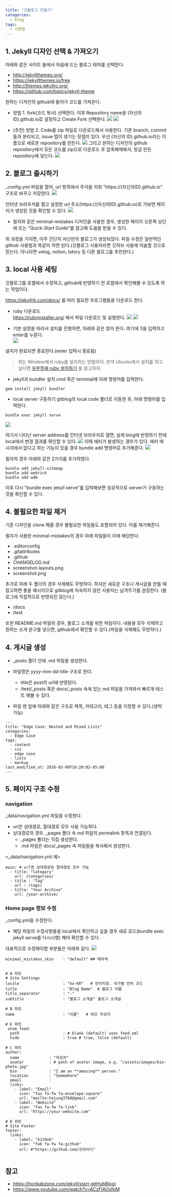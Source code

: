 ```yaml
---
title: "깃블로그 만들기"
categories:
  - blog
tags:
  - 사용법
---
```



## 1. Jekyll 디자인 선택 & 가져오기
아래와 같은 사이트 들에서 마음에 드는 블로그 테마를 선택한다.
- http://jekyllthemes.org/
- https://jekyllthemes.io/free
- http://themes.jekyllrc.org/
- https://github.com/topics/jekyll-theme


원하는 디자인의 github에 들어가 코드를 가져온다.
- 방법 1. fork(코드 복사) 선택한다. 이후 Repository name을 (자신의 ID).github.io로 설정하고 Create Fork 선택한다.
![](https://velog.velcdn.com/images/recoder/post/b2362ff7-6523-4977-8ff7-dc6952688e63/image.png)
![](https://velog.velcdn.com/images/recoder/post/0f2dfe2a-8b79-478e-b449-01fa2c277b3d/image.png)

- (추천) 방법 2. Code를 zip 파일로 다운로드해서 사용한다.
기존 branch, commit들과 분리되고, issue 텝이 생기는 장점이 있다.
우선 (자신의 ID).github.io라는 이름으로 새로운 repository를 만든다.
![](https://velog.velcdn.com/images/recoder/post/f19366bb-971a-42ee-b458-9f71408c4855/image.png)
그리고 원하는 디자인의 github repository에서 모든 코드를 zip으로 다운로드 후 압축해제해서, 방금 만든 repository에 넣는다.
![](https://velog.velcdn.com/images/recoder/post/e6692143-05c6-468a-9ef1-60b77fede091/image.png)

## 2. 블로그 출시하기
_config.yml 파일을 열어, url 항목에서 주석을 지워 "https://(자신의ID).github.io" 구조로 바꾸고 저장한다.
![](https://velog.velcdn.com/images/recoder/post/0ad7cc6f-5dcf-41db-9203-f079783a1bd2/image.png)

인터넷 브라우저를 열고 설정한 url 주소(https://(자신의ID).github.io)로 가보면 페이지가 생성된 것을 확인할 수 있다.
![](https://velog.velcdn.com/images/recoder/post/b332d5f0-ad40-43f4-8160-6e5c2ef80ba0/image.png)
  - 필자와 같은 minimal-mistakes 디자인을 사용한 경우, 생성한 페이지 오른쪽 상단에 뜨는 "Quick-Start Guide"를 참고해 도움을 받을 수 있다.

위 과정을 거치면, 아주 간단히 자신만의 블로그가 생성되었다.
파일 수정은 일반적인 github 사용법과 똑같이 하면 된다.(깃블로그 사용자라면 깃허브 사용에 익술할 것으로 믿는다. 아니라면 velog, notion, tstory 등 다른 블로그를 추천한다.)

## 3. local 사용 세팅
깃블로그를 로켈에서 수정하고, github에 반영하기 전 로컬에서 확인해볼 수 있도록 하는 작업이다.

https://jekyllrb.com/docs/ 를 따라 필요한 프로그램들을 다운로드 한다.
- ruby 다운로드  
https://rubyinstaller.org/ 에서 파일 다운로드 및 실행한다.
![](https://velog.velcdn.com/images/recoder/post/4c33c9c9-33fa-4ed9-b26c-f12d58c34acb/image.png)
![](https://velog.velcdn.com/images/recoder/post/7c9518a8-8715-4210-9f32-d32a0d3b4293/image.png)

- 기본 설정을 따라서 설치를 진행하면, 아래와 같은 창이 뜬다. 여기에 3을 입력하고 enter를 누른다.  
![](https://velog.velcdn.com/images/recoder/post/077e979b-00eb-4160-8f7a-5af6c15ead28/image.png)

설치가 완료되면 종료한다.(enter 입력시 종료됨)

> 위는 Window에서 ruby를 설치하는 방법이다. 만약 Ubuntu에서 설치를 하고 싶다면 [우분투에 ruby 설치하기](https://yhajung.github.io/blog/install-ruby-on-ubuntu/) 를 참고하자.

- jekyll과 bundler 설치 
cmd 혹은 terminal에 아래 명령어를 입력한다.
```
gem install jekyll bundler
```

- local server 구동하기
gitblog의 local code 폴더로 이동한 후, 아래 명령어를 입력한다.
```
bundle exec jekyll serve
```
![](https://velog.velcdn.com/images/recoder/post/519b354f-2028-47b5-a330-fdd6b8b1ad4b/image.png)


여기서 나타난 server address를 인터넷 브라우저로 열면, 실제 blog에 반영하기 전에 local에서 변경 결과를 확인할 수 있다.
![](https://velog.velcdn.com/images/recoder/post/50cca9ae-e3ed-4f2e-a44a-c9defa1a1d58/image.png)
이때 에러가 발생하는 경우가 있다.
에러 메시지에서 없다고 하는 기능이 있을 경우 bundle add 명령어로 추가해준다.
![](https://velog.velcdn.com/images/recoder/post/3deacaf6-5cf2-42e9-876f-270f56f261c1/image.png)

필자의 경우 아래와 같은 2가지를 추가하였다.
```
bundle add jekyll-sitemap
bundle add webrick
bundle add wdm
```

이후 다시 "bundle exec jekyll serve"를 입력해보면 성공적으로 server가 구동하는 것을 확인할 수 있다.

## 4. 불필요한 파일 제거
기존 디자인을 clone 해올 경우 불필요한 파일들도 포함되어 있다. 이를 제거해준다.

필자가 사용한 minimal-mistakes의 경우 아래 파일들이 이에 해당한다.
- .editorconfig
- .gitattributes
- .github
- CHANGELOG.md
- screenshot-layouts.png
- screenshot.png

추가로 아래 두 폴더의 경우 삭제해도 무방하다. 하지만 새로운 구조나 게시글을 만들 때 참고하면 좋을 예시이므로 gitblog에 익숙하지 않은 사용자는 남겨두기를 권장한다.
(블로그에 직접적으로 반영되진 않는다.)
- /docs
- /test

또한 README.md 파일의 경우, 블로그 소개를 위한 파일이다. 내용을 모두 삭제하고 원하는 소개 문구를 넣으면, github에서 확인할 수 있다.(파일을 삭제해도 무방하다.)

## 4. 게시글 생성
- _posts 폴더 안에 .md 파일을 생성한다.
- 파일명은 yyyy-mm-dd-title 구조로 한다.
  - title은 post의 url에 반영된다.
  - /test/_posts 혹은 docs/_posts 속에 있는 md 파일을 가져와서 빠르게 테스트 해볼 수 있다.

- 파일 맨 앞에 아래와 같은 구조로 제목, 카테고리, 테그 등을 지정할 수 있다.(생략 가능)

```
---
title: "Edge Case: Nested and Mixed Lists"
categories:
  - Edge Case
tags:
  - content
  - css
  - edge case
  - lists
  - markup
last_modified_at: 2016-03-09T16:20:02-05:00
---
```

## 5. 페이지 구조 수정
### navigation
_data/navigation.yml 파일을 수정한다.
  - url은 상대경로, 절대경로 모두 사용 가능하다.
  - 상대경로의 경우, _pages 폴더 속 md 파일의 permalink 항목과 연결된다.
    - _pages 폴더는 직접 생성한다.
    -  .md 파일은 docs/_pages 속 파일들을 복사해서 생성한다.

<_data/navigation.yml 예>
```
main: # url엔 상대경로와 절대경로 모두 가능
  - title: "Category"
    url: /categories/
  - title : "Tag"
    url : /tags/
  - title: "Year Archive"
    url: /year-archive/
 ```

### Home page 정보 수정
_config.yml을 수정한다.
- 해당 파일의 수정사항들을 local에서 확인하고 싶을 경우 새로 로드(bundle exec jekyll serve를 다시시행) 해야 확인할 수 있다.

대표적으로 수정해야할 부분들은 아래와 같다.
![](https://velog.velcdn.com/images/recoder/post/1a8c1d50-28f9-425c-a99c-323097160b02/image.png)


```
minimal_mistakes_skin    : "default" ## 테마색


# A 파트
# Site Settings
locale                   : "ko-KR"   # 언어지정. 국가별 언어 코드
title                    : "Blog Name"  # 블로그 이름
title_separator          : "-"
subtitle                 : "블로그 소개글" 블로그 소개글

# B 파트
name                     : "이름"   # 하단 작성자

# E 파트
 atom_feed:
  path                   : # blank (default) uses feed.xml
  hide                   : true # true, false (default)
  
# C 파트
author:
  name             : "작성자"
  avatar           : # path of avatar image, e.g. "/assets/images/bio-photo.jpg"
  bio              : "I am an **amazing** person."
  location         : "Somewhere"
  email            :
  links:
    - label: "Email"
      icon: "fas fa-fw fa-envelope-square"
      url: "mailto:hajung3768@gmail.com"
    - label: "Website"
      icon: "fas fa-fw fa-link"
      url: "https://your-website.com"
 
# D 파트
# Site Footer
footer:
  links:
    - label: "GitHub"
      icon: "fab fa-fw fa-github"
      url: #"https://github.com/깃아이디"
      

```

## 참고
- https://honbabzone.com/jekyll/start-gitHubBlog/
- https://www.youtube.com/watch?v=ACzFIAOsfpM